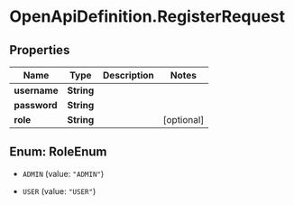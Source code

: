 # OpenApiDefinition.RegisterRequest

## Properties

Name | Type | Description | Notes
------------ | ------------- | ------------- | -------------
**username** | **String** |  | 
**password** | **String** |  | 
**role** | **String** |  | [optional] 



## Enum: RoleEnum


* `ADMIN` (value: `"ADMIN"`)

* `USER` (value: `"USER"`)




